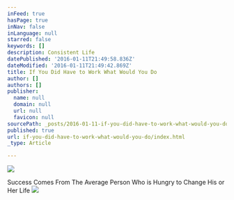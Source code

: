 ```yaml
---
inFeed: true
hasPage: true
inNav: false
inLanguage: null
starred: false
keywords: []
description: Consistent Life
datePublished: '2016-01-11T21:49:58.836Z'
dateModified: '2016-01-11T21:49:42.869Z'
title: If You Did Have to Work What Would You Do
author: []
authors: []
publisher:
  name: null
  domain: null
  url: null
  favicon: null
sourcePath: _posts/2016-01-11-if-you-did-have-to-work-what-would-you-do.md
published: true
url: if-you-did-have-to-work-what-would-you-do/index.html
_type: Article

---
```

![](https://the-grid-user-content.s3-us-west-2.amazonaws.com/dcecbf41-67e7-4bf1-b717-8286fa629a65.jpg)

Success Comes From The Average Person Who is Hungry to Change His or  Her Life
![](https://the-grid-user-content.s3-us-west-2.amazonaws.com/35bf1d78-d8a4-497e-ac1b-fb3d2716c533.png)